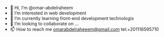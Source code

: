 - 👋 Hi, I’m @omar-abdelraheem
- 👀 I’m interested in web development
- 🌱 I’m currently learning front-end development technologis
- 💞️ I’m looking to collaborate on ...
- 📫 How to reach me omarabdelraheeem@gmail.com tel:+201116595710 

<!---
omar-abdelraheem/omar-abdelraheem is a ✨ special ✨ repository because its `README.md` (this file) appears on your GitHub profile.
You can click the Preview link to take a look at your changes.
--->
